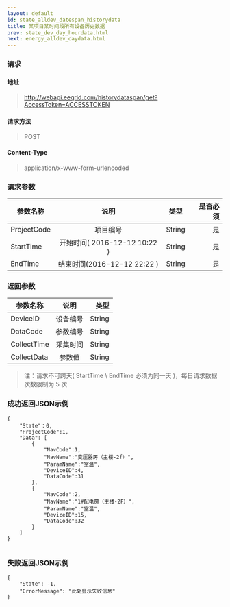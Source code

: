 ```yaml
---
layout: default
id: state_alldev_datespan_historydata
title: 某项目某时间段所有设备历史数据
prev: state_dev_day_hourdata.html
next: energy_alldev_daydata.html
---
```


### 请求
#### 地址
> http://webapi.eegrid.com/historydataspan/get?AccessToken=ACCESSTOKEN

#### 请求方法
> POST

#### Content-Type
> application/x-www-form-urlencoded

### 请求参数
| 参数名称        | 说明           | 类型  |   是否必须  |
| ------------- |:-------------:|:------:|-----:|
| ProjectCode      | 项目编号 | String |  是   |
| StartTime      | 开始时间( 2016-12-12 10:22  ) | String |  是   |
| EndTime      | 结束时间(2016-12-12  22:22  ) | String |  是   |

### 返回参数
| 参数名称        | 说明           | 类型  |
| ------------- |:-------------:| -----:|
| DeviceID      | 设备编号 | String |
| DataCode        | 参数编号 | String |
| CollectTime      | 采集时间      | String |
| CollectData      | 参数值 | String |

> 注：请求不可跨天( StartTime \ EndTime 必须为同一天 )，每日请求数据次数限制为 5 次

### 成功返回JSON示例
```
{
    "State"：0,
    "ProjectCode":1,
    "Data": [
        {
            "NavCode":1,
            "NavName":"变压器房（主楼-2f）",
            "ParamName":"室温",
            "DeviceID":4,
            "DataCode":31
        },
        {
            "NavCode":2,
            "NavName":"1#配电房（主楼-2F）",
            "ParamName":"室温",
            "DeviceID":15,
            "DataCode":32
        }
    ]
}


```

### 失败返回JSON示例 
```
{
    "State": -1,
    "ErrorMessage": "此处显示失败信息"
}
```
